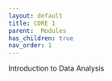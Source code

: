 ```yaml
---
layout: default
title: CORE 1
parent:  Modules
has_children: true
nav_order: 1
---
```


Introduction to Data Analysis
